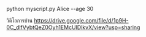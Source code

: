 python myscript.py Alice --age 30


วิดิโอการบ้าน 
https://drive.google.com/file/d/1p9H-0C_dlfVybtQeZ0Oyh1EMcUIDlkvX/view?usp=sharing
